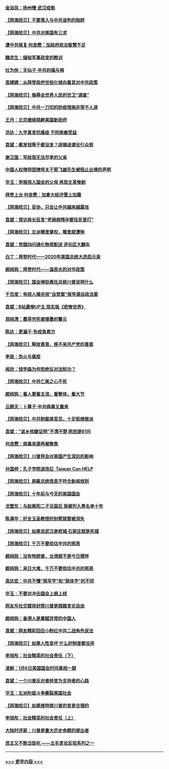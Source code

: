 #### [金浴凤：扬州慢‧武汉疫影](../pages/nsc993/n12737248.md?t=02071301) 
#### [【网海拾贝】不要落入与中共谈判的陷阱](../pages/nsc993/n12735229.md?t=02071301) 
#### [【网海拾贝】中共对美国有三求](../pages/nsc993/n12735197.md?t=02071301) 
#### [遭中共报复 何良懋：加政府政治智慧不足](../pages/nsc993/n12734323.md?t=02071301) 
#### [魏京生：缅甸军事政变的教训](../pages/nsc993/n12732470.md?t=02071301) 
#### [吐为快：天仙子·中共的福与祸](../pages/nsc993/n12732165.md?t=02071301) 
#### [高婧婧：从拜登政府世俗化倾向看其对中共政策](../pages/nsc993/n12730028.md?t=02071301) 
#### [【网海拾贝】侮辱全世界人民的世卫“调查”](../pages/nsc993/n12727884.md?t=02071301) 
#### [【网海拾贝】中共一刀切的防疫措施非常不人道](../pages/nsc993/n12724879.md?t=02071301) 
#### [王丹：北京继续挑衅美国新政府](../pages/nsc993/n12722456.md?t=02071301) 
#### [洪达：九字真言抗瘟疫 不同族裔受益](../pages/nsc993/n12722448.md?t=02071301) 
#### [袁斌：都发钱等于都没发？胡锡进谬论引众怒](../pages/nsc993/n12722393.md?t=02071301) 
#### [谢卫国：写给我无法尽孝的父亲](../pages/nsc993/n12720325.md?t=02071301) 
#### [中国人权律师团律师关于郭飞雄先生被阻止出境的声明](../pages/nsc993/n12720203.md?t=02071301) 
#### [华玉：举报闯入国会的父母 再现文革惨剧](../pages/nsc993/n12719070.md?t=02071301) 
#### [拜登上台 何良懋：加拿大经济雪上加霜](../pages/nsc993/n12718943.md?t=02071301) 
#### [【网海拾贝】妥协，只会让中共越来越嚣张](../pages/nsc993/n12717392.md?t=02071301) 
#### [袁斌：信访局长狂言“老弱病残孕要往死里打”](../pages/nsc993/n12717343.md?t=02071301) 
#### [【网海拾贝】左派哪里掌权，哪里就遭殃](../pages/nsc993/n12715009.md?t=02071301) 
#### [袁斌：党媒四问通化物资配送 评论区大翻车](../pages/nsc993/n12714950.md?t=02071301) 
#### [白丁：拜登时代——2020年美国总统大选启示录](../pages/nsc993/n12714920.md?t=02071301) 
#### [颜纯钩：拜登时代——温吞水的对华政策](../pages/nsc993/n12713245.md?t=02071301) 
#### [【网海拾贝】国会弹劾离任总统川普说明什么](../pages/nsc993/n12712816.md?t=02071301) 
#### [千百度：电视人揭央视“自焚案”报导源自政法委](../pages/nsc993/n12709760.md?t=02071301) 
#### [袁斌：B站最惨UP主 现实版《悲惨世界》](../pages/nsc993/n12709686.md?t=02071301) 
#### [郑纯清：墨茶穷死被搽墨的警示](../pages/nsc993/n12709262.md?t=02071301) 
#### [陈达：更漏子·免疫急救方](../pages/nsc993/n12709244.md?t=02071301) 
#### [【网海拾贝】释放善意，换不来共产党的善意](../pages/nsc993/n12708361.md?t=02071301) 
#### [李辰：伪火与瘟疫](../pages/nsc993/n12707981.md?t=02071301) 
#### [闻欣：钱学森为何拒绝反对法轮功？](../pages/nsc993/n12707407.md?t=02071301) 
#### [【网海拾贝】中共亡美之心不死](../pages/nsc993/n12707621.md?t=02071301) 
#### [颜纯钩：看人要看主流，看整体，看大节](../pages/nsc993/n12707536.md?t=02071301) 
#### [云鹤天：卜算子‧中共病毒又重来](../pages/nsc993/n12707408.md?t=02071301) 
#### [【网海拾贝】中共制裁美官员，十足街痞做派](../pages/nsc993/n12705115.md?t=02071301) 
#### [袁斌：“返乡核酸证明”不清不楚 网民提81问](../pages/nsc993/n12704982.md?t=02071301) 
#### [何良懋：病毒来源再被聚焦](../pages/nsc993/n12704944.md?t=02071301) 
#### [【网海拾贝】川普将会对美国产生深远的影响](../pages/nsc993/n12703045.md?t=02071301) 
#### [孙国祥：孔子学院退场后  Taiwan Can HELP](../pages/nsc993/n12702430.md?t=02071301) 
#### [【网海拾贝】屏蔽总统信息不符合新闻规则](../pages/nsc993/n12699998.md?t=02071301) 
#### [【网海拾贝】十年前与今天的美国国会](../pages/nsc993/n12696993.md?t=02071301) 
#### [戈壁东：与赵紫阳二子见面后 我被列入黑名单十年](../pages/nsc993/n12696215.md?t=02071301) 
#### [陈满华：好友玉圣教授的别墅就要被消失](../pages/nsc993/n12695411.md?t=02071301) 
#### [【网海拾贝】如果说武汉是悲城 石家庄就是死城](../pages/nsc993/n12694589.md?t=02071301) 
#### [【网海拾贝】千万不要低估中共的邪恶](../pages/nsc993/n12692771.md?t=02071301) 
#### [颜纯钩：没有特朗普，台港就不是今日模样](../pages/nsc993/n12692678.md?t=02071301) 
#### [颜纯钩：来日大难，千万不要低估中共的邪恶](../pages/nsc993/n12692080.md?t=02071301) 
#### [高达宏：中共不懂“简写字”和“简体字”的不同](../pages/nsc993/n12692068.md?t=02071301) 
#### [华玉：不要对冲击国会上纲上线](../pages/nsc993/n12689948.md?t=02071301) 
#### [网友斥社交媒体封禁川普是践踏言论自由](../pages/nsc993/n12687482.md?t=02071301) 
#### [颜纯钩：香港人是禀赋异常的中国人](../pages/nsc993/n12685142.md?t=02071301) 
#### [袁斌：网友精彩回应小粉红中共二战角色说法](../pages/nsc993/n12684994.md?t=02071301) 
#### [【网海拾贝】如果人性变坏 什么好制度都没用](../pages/nsc993/n12683000.md?t=02071301) 
#### [李旭彤：社会精英的社会责任（下）](../pages/nsc993/n12680604.md?t=02071301) 
#### [凌稣：1月6日美国国会时间真相一窥](../pages/nsc993/n12682780.md?t=02071301) 
#### [袁斌：一个川普反对者转变为支持者的心路](../pages/nsc993/n12682700.md?t=02071301) 
#### [华玉：左派阶级斗争撕裂美国社会](../pages/nsc993/n12681226.md?t=02071301) 
#### [【网海拾贝】如果推特禁川普的言是合理的](../pages/nsc993/n12681232.md?t=02071301) 
#### [李旭彤：社会精英的社会责任（上）](../pages/nsc993/n12680501.md?t=02071301) 
#### [大陆时评家：川普是重大历史命题的提出者](../pages/nsc993/n12679904.md?t=02071301) 
#### [民主又不能当饭吃 ——五毛言论反驳系列之一](../pages/nsc993/n12679877.md?t=02071301) 

----
#### [ >>> 更早内容 <<< ](../indexes/nsc993-earlier.md)
